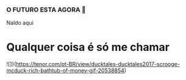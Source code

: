 ### O FUTURO ESTA AGORA 💸

Naldo aqui 

# Qualquer coisa é só me chamar

![]}(https://tenor.com/pt-BR/view/ducktales-ducktales2017-scrooge-mcduck-rich-bathtub-of-money-gif-20538854)
